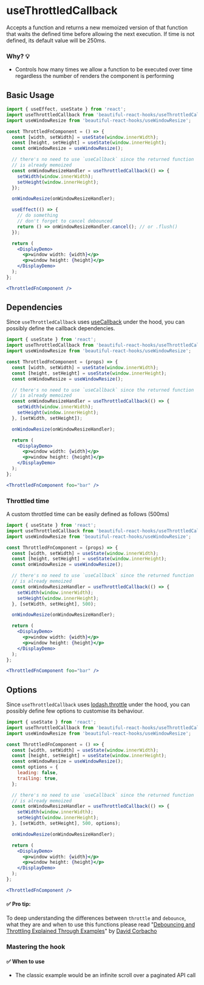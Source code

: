 # useThrottledCallback

Accepts a function and returns a new memoized version of that function that waits the defined time before allowing the next execution. If
time is not defined, its default value will be 250ms.

### Why? 💡

- Controls how many times we allow a function to be executed over time regardless the number of renders the component is performing

## Basic Usage

```jsx harmony
import { useEffect, useState } from 'react';
import useThrottledCallback from 'beautiful-react-hooks/useThrottledCallback';
import useWindowResize from 'beautiful-react-hooks/useWindowResize';

const ThrottledFnComponent = () => {
  const [width, setWidth] = useState(window.innerWidth);
  const [height, setHeight] = useState(window.innerHeight);
  const onWindowResize = useWindowResize();

  // there's no need to use `useCallback` since the returned function 
  // is already memoized
  const onWindowResizeHandler = useThrottledCallback(() => {
    setWidth(window.innerWidth);
    setHeight(window.innerHeight);
  });

  onWindowResize(onWindowResizeHandler);

  useEffect(() => {
    // do something
    // don't forget to cancel debounced
    return () => onWindowResizeHandler.cancel(); // or .flush()
  });

  return (
    <DisplayDemo>
      <p>window width: {width}</p>
      <p>window height: {height}</p>
    </DisplayDemo>
  );
};

<ThrottledFnComponent />
```

## Dependencies

Since `useThrottledCallback` uses [useCallback](https://reactjs.org/docs/hooks-reference.html#usecallback)
under the hood, you can possibly define the callback dependencies.

```jsx harmony
import { useState } from 'react';
import useThrottledCallback from 'beautiful-react-hooks/useThrottledCallback';
import useWindowResize from 'beautiful-react-hooks/useWindowResize';

const ThrottledFnComponent = (props) => {
  const [width, setWidth] = useState(window.innerWidth);
  const [height, setHeight] = useState(window.innerHeight);
  const onWindowResize = useWindowResize();

  // there's no need to use `useCallback` since the returned function 
  // is already memoized
  const onWindowResizeHandler = useThrottledCallback(() => {
    setWidth(window.innerWidth);
    setHeight(window.innerHeight);
  }, [setWidth, setHeight]);

  onWindowResize(onWindowResizeHandler);

  return (
    <DisplayDemo>
      <p>window width: {width}</p>
      <p>window height: {height}</p>
    </DisplayDemo>
  );
};

<ThrottledFnComponent foo="bar" />
```

### Throttled time

A custom throttled time can be easily defined as follows (500ms)

```jsx harmony
import { useState } from 'react';
import useThrottledCallback from 'beautiful-react-hooks/useThrottledCallback';
import useWindowResize from 'beautiful-react-hooks/useWindowResize';

const ThrottledFnComponent = (props) => {
  const [width, setWidth] = useState(window.innerWidth);
  const [height, setHeight] = useState(window.innerHeight);
  const onWindowResize = useWindowResize();

  // there's no need to use `useCallback` since the returned function 
  // is already memoized
  const onWindowResizeHandler = useThrottledCallback(() => {
    setWidth(window.innerWidth);
    setHeight(window.innerHeight);
  }, [setWidth, setHeight], 500);

  onWindowResize(onWindowResizeHandler);

  return (
    <DisplayDemo>
      <p>window width: {width}</p>
      <p>window height: {height}</p>
    </DisplayDemo>
  );
};

<ThrottledFnComponent foo="bar" />
```

## Options

Since `useThrottledCallback` uses [lodash.throttle](https://www.npmjs.com/package/lodash.throttle)
under the hood, you can possibly define few options to customise its behaviour.

```jsx harmony
import { useState } from 'react';
import useThrottledCallback from 'beautiful-react-hooks/useThrottledCallback';
import useWindowResize from 'beautiful-react-hooks/useWindowResize';

const ThrottledFnComponent = () => {
  const [width, setWidth] = useState(window.innerWidth);
  const [height, setHeight] = useState(window.innerHeight);
  const onWindowResize = useWindowResize();
  const options = {
    leading: false,
    trailing: true,
  };

  // there's no need to use `useCallback` since the returned function 
  // is already memoized
  const onWindowResizeHandler = useThrottledCallback(() => {
    setWidth(window.innerWidth);
    setHeight(window.innerHeight);
  }, [setWidth, setHeight], 500, options);

  onWindowResize(onWindowResizeHandler);

  return (
    <DisplayDemo>
      <p>window width: {width}</p>
      <p>window height: {height}</p>
    </DisplayDemo>
  );
};

<ThrottledFnComponent />
```

#### ✅ Pro tip:

To deep understanding the differences between `throttle` and `debounce`, what they are and when to use this functions please
read "[Debouncing and Throttling Explained Through Examples](https://css-tricks.com/debouncing-throttling-explained-examples/)"
by [David Corbacho](https://twitter.com/dcorbacho)

### Mastering the hook

#### ✅ When to use

- The classic example would be an infinite scroll over a paginated API call

